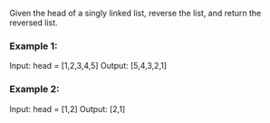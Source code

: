 Given the head of a singly linked list, reverse the list, and return the reversed list.

### Example 1:

Input: head = [1,2,3,4,5]
Output: [5,4,3,2,1]

### Example 2:

Input: head = [1,2]
Output: [2,1]
